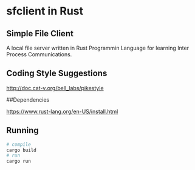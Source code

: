 # sfclient in Rust
## Simple File Client

A local file server written in Rust Programmin Language for learning Inter Process Communications.

## Coding Style Suggestions

http://doc.cat-v.org/bell_labs/pikestyle

##Dependencies

https://www.rust-lang.org/en-US/install.html

## Running

```sh
# compile
cargo build
# run
cargo run
```

